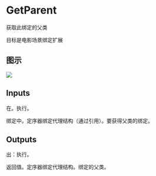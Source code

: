 # GetParent

获取此绑定的父类

目标是电影场景绑定扩展

## 图示

![]($-20221218-20543560.png)

## Inputs

在。执行。

绑定中。定序器绑定代理结构（通过引用）。要获得父类的绑定。  

## Outputs

出：执行。

返回值。定序器绑定代理结构。绑定的父类。

